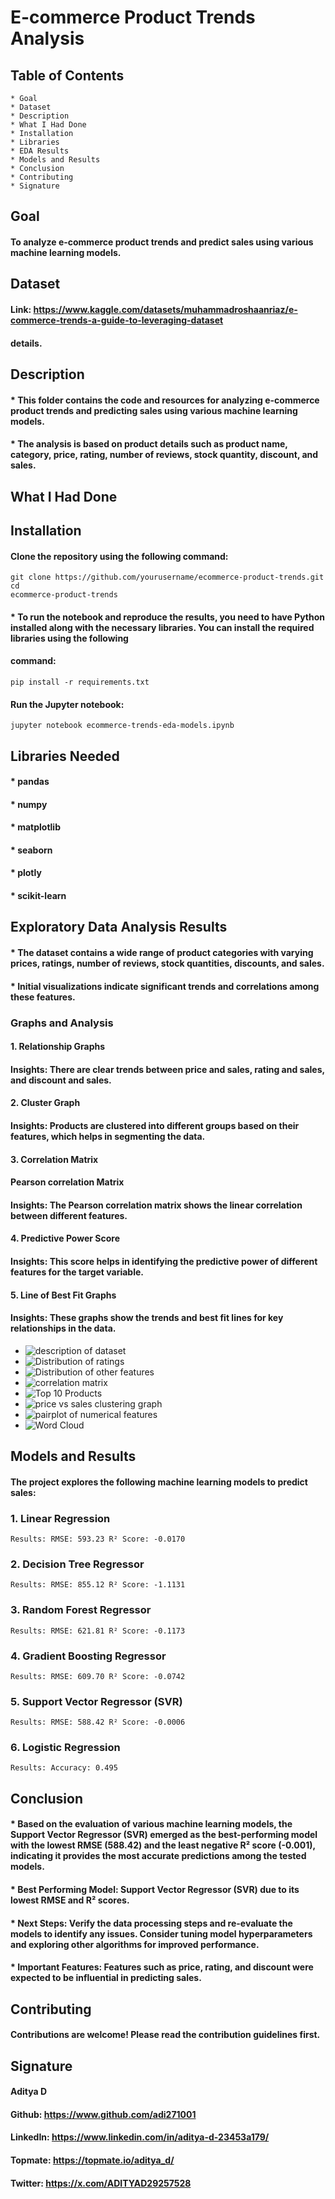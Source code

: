 # E-commerce Product Trends Analysis

## Table of Contents

```
* Goal 
* Dataset
* Description 
* What I Had Done 
* Installation 
* Libraries 
* EDA Results
* Models and Results 
* Conclusion 
* Contributing 
* Signature
```
## Goal

#### To analyze e-commerce product trends and predict sales using various machine learning models.

## Dataset

#### Link: https://www.kaggle.com/datasets/muhammadroshaanriaz/e-commerce-trends-a-guide-to-leveraging-dataset

#### details.

## Description

#### * This folder contains the code and resources for analyzing e-commerce product trends and predicting sales using various machine learning models.

#### * The analysis is based on product details such as product name, category, price, rating, number of reviews, stock quantity, discount, and sales.

## What I Had Done

## Installation

#### Clone the repository using the following command:

```
git clone https://github.com/yourusername/ecommerce-product-trends.git cd
ecommerce-product-trends
```
#### * To run the notebook and reproduce the results, you need to have Python installed along with the necessary libraries. You can install the required libraries using the following

#### command:

```
pip install -r requirements.txt
```
#### Run the Jupyter notebook:

```
jupyter notebook ecommerce-trends-eda-models.ipynb
```
## Libraries Needed

#### * pandas

#### * numpy

#### * matplotlib

#### * seaborn

#### * plotly

#### * scikit-learn


## Exploratory Data Analysis Results

#### * The dataset contains a wide range of product categories with varying prices, ratings, number of reviews, stock quantities, discounts, and sales.

#### * Initial visualizations indicate significant trends and correlations among these features.

### Graphs and Analysis

#### 1. Relationship Graphs

#### Insights: There are clear trends between price and sales, rating and sales, and discount and sales.

#### 2. Cluster Graph

#### Insights: Products are clustered into different groups based on their features, which helps in segmenting the data.

#### 3. Correlation Matrix

#### Pearson correlation Matrix

#### Insights: The Pearson correlation matrix shows the linear correlation between different features.

#### 4. Predictive Power Score

#### Insights: This score helps in identifying the predictive power of different features for the target variable.

#### 5. Line of Best Fit Graphs

#### Insights: These graphs show the trends and best fit lines for key relationships in the data.

* ![description of dataset](https://github.com/adi271001/ML-Crate/blob/ecommerce-trends/E-Commerce%20Trends%20Analysis/Images/__results___7_1.png?raw=true)
* ![Distribution of ratings](https://github.com/adi271001/ML-Crate/blob/ecommerce-trends/E-Commerce%20Trends%20Analysis/Images/__results___8_1.png?raw=true)
* ![Distribution of other features](https://github.com/adi271001/ML-Crate/blob/ecommerce-trends/E-Commerce%20Trends%20Analysis/Images/__results___9_1.png?raw=true)
* ![correlation matrix](https://github.com/adi271001/ML-Crate/blob/ecommerce-trends/E-Commerce%20Trends%20Analysis/Images/__results___13_0.png?raw=true)
* ![Top 10 Products](https://github.com/adi271001/ML-Crate/blob/ecommerce-trends/E-Commerce%20Trends%20Analysis/Images/__results___15_0.png?raw=true)
* ![price vs sales clustering graph](https://github.com/adi271001/ML-Crate/blob/ecommerce-trends/E-Commerce%20Trends%20Analysis/Images/__results___17_0.png?raw=true)
* ![pairplot of numerical features](https://github.com/adi271001/ML-Crate/blob/ecommerce-trends/E-Commerce%20Trends%20Analysis/Images/__results___18_2.png?raw=true)
* ![Word Cloud](https://github.com/adi271001/ML-Crate/blob/ecommerce-trends/E-Commerce%20Trends%20Analysis/Images/__results___31_1.png?raw=true)   

## Models and Results

#### The project explores the following machine learning models to predict sales:

### 1. Linear Regression

```
Results: RMSE: 593.23 R² Score: -0.0170
```
### 2. Decision Tree Regressor

```
Results: RMSE: 855.12 R² Score: -1.1131
```
### 3. Random Forest Regressor

```
Results: RMSE: 621.81 R² Score: -0.1173
```
### 4. Gradient Boosting Regressor

```
Results: RMSE: 609.70 R² Score: -0.0742
```
### 5. Support Vector Regressor (SVR)

```
Results: RMSE: 588.42 R² Score: -0.0006
```
### 6. Logistic Regression

```
Results: Accuracy: 0.495
```
## Conclusion

#### * Based on the evaluation of various machine learning models, the Support Vector Regressor (SVR) emerged as the best-performing model with the lowest RMSE (588.42) and the least negative R² score (-0.001), indicating it provides the most accurate predictions among the tested models.

#### * Best Performing Model: Support Vector Regressor (SVR) due to its lowest RMSE and R² scores.

#### * Next Steps: Verify the data processing steps and re-evaluate the models to identify any issues. Consider tuning model hyperparameters and exploring other algorithms for improved performance.

#### * Important Features: Features such as price, rating, and discount were expected to be influential in predicting sales.

## Contributing

#### Contributions are welcome! Please read the contribution guidelines first.

## Signature

#### Aditya D

#### Github: https://www.github.com/adi271001

#### LinkedIn: https://www.linkedin.com/in/aditya-d-23453a179/

#### Topmate: https://topmate.io/aditya_d/

#### Twitter: https://x.com/ADITYAD29257528
